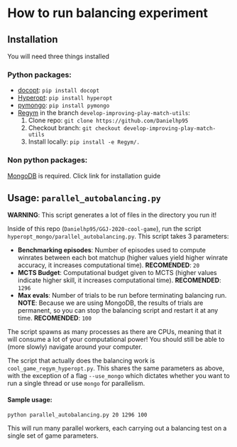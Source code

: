 # How to run balancing experiment

## Installation

You will need three things installed

### Python packages:

+ [docopt](https://github.com/docopt/docopt): `pip install docopt`
+ [Hyperopt](https://github.com/hyperopt/hyperopt): `pip install hyperopt`
+ [pymongo](https://pypi.org/project/pymongo/): `pip install pymongo`
+ [Regym](https://github.com/Danielhp95) in the branch `develop-improving-play-match-utils`: 
    1. Clone repo: `git clone https://github.com/Danielhp95`
    2. Checkout branch: `git checkout develop-improving-play-match-utils`
    3. Install locally: `pip install -e Regym/.`

### Non python packages:

[MongoDB](https://docs.mongodb.com/manual/installation/) is required. Click link for installation guide

## Usage: `parallel_autobalancing.py`

**WARNING**: This script generates a lot of files in the directory you run it!

Inside of this repo (`Danielhp95/GGJ-2020-cool-game`), run the script `hyperopt_mongo/parallel_autobalancing.py`. This script takes 3 parameters:

- **Benchmarking episodes**: Number of episodes used to compute winrates between each bot matchup (higher values yield higher winrate accuracy, it increases computational time). **RECOMENDED**: `20`
- **MCTS Budget**: Computational budget given to MCTS (higher values indicate higher skill, it increases computational time). **RECOMENDED**: `1296`
- **Max evals**: Number of trials to be run before terminating balancing run. **NOTE**: Because we are using MongoDB, the results of trials are permanent, so you can stop the balancing script and restart it at any time. **RECOMENDED**: `100`

The script spawns as many processes as there are CPUs, meaning that it will consume a lot of your computational power! You should still be able to (more slowly) navigate around your computer.

The script that actually does the balancing work is `cool_game_regym_hyperopt.py`. This shares the same parameters as above, with the exception of a flag `--use_mongo` which dictates whether you want to run a single thread or use `mongo` for parallelism.


#### Sample usage:

`python parallel_autobalancing.py 20 1296 100`

This will run many parallel workers, each carrying out a balancing test on a single set of game parameters.
